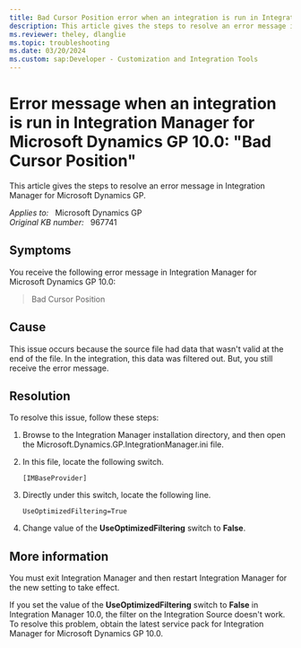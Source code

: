 ```yaml
---
title: Bad Cursor Position error when an integration is run in Integration Manager for Microsoft Dynamics GP 10.0
description: This article gives the steps to resolve an error message in Integration Manager for Microsoft Dynamics GP.
ms.reviewer: theley, dlanglie
ms.topic: troubleshooting
ms.date: 03/20/2024
ms.custom: sap:Developer - Customization and Integration Tools
---
```

# Error message when an integration is run in Integration Manager for Microsoft Dynamics GP 10.0: "Bad Cursor Position"

This article gives the steps to resolve an error message in Integration Manager for Microsoft Dynamics GP.

_Applies to:_ &nbsp; Microsoft Dynamics GP  
_Original KB number:_ &nbsp; 967741

## Symptoms

You receive the following error message in Integration Manager for Microsoft Dynamics GP 10.0:
> Bad Cursor Position

## Cause

This issue occurs because the source file had data that wasn't valid at the end of the file. In the integration, this data was filtered out. But, you still receive the error message.

## Resolution

To resolve this issue, follow these steps:

1. Browse to the Integration Manager installation directory, and then open the Microsoft.Dynamics.GP.IntegrationManager.ini file.
2. In this file, locate the following switch.

    `[IMBaseProvider]`

3. Directly under this switch, locate the following line.

    `UseOptimizedFiltering=True`

4. Change value of the **UseOptimizedFiltering** switch to **False**.

## More information

You must exit Integration Manager and then restart Integration Manager for the new setting to take effect.

If you set the value of the **UseOptimizedFiltering** switch to **False** in Integration Manager 10.0, the filter on the Integration Source doesn't work. To resolve this problem, obtain the latest service pack for Integration Manager for Microsoft Dynamics GP 10.0.
